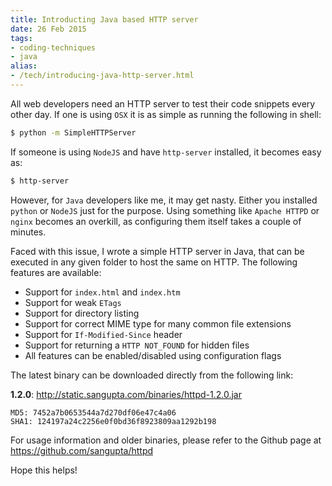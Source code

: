 ```yaml
---
title: Introducting Java based HTTP server
date: 26 Feb 2015
tags: 
- coding-techniques
- java
alias:
- /tech/introducing-java-http-server.html
---
```


All web developers need an HTTP server to test their code snippets every other day. If
one is using `OSX` it is as simple as running the following in shell:

```sh
$ python -m SimpleHTTPServer
```

If someone is using `NodeJS` and have `http-server` installed, it becomes easy as:

```sh
$ http-server
```

However, for `Java` developers like me, it may get nasty. Either you installed `python`
or `NodeJS` just for the purpose. Using something like `Apache HTTPD` or `nginx` becomes
an overkill, as configuring them itself takes a couple of minutes.

Faced with this issue, I wrote a simple HTTP server in Java, that can be executed in any
given folder to host the same on HTTP. The following features are available:

* Support for `index.html` and `index.htm`
* Support for weak `ETags`
* Support for directory listing
* Support for correct MIME type for many common file extensions
* Support for `If-Modified-Since` header
* Support for returning a `HTTP NOT_FOUND` for hidden files
* All features can be enabled/disabled using configuration flags

The latest binary can be downloaded directly from the following link:

**1.2.0**: http://static.sangupta.com/binaries/httpd-1.2.0.jar

```
MD5: 7452a7b0653544a7d270df06e47c4a06
SHA1: 124197a24c2256e0f0bd36f8923809aa1292b198
```

For usage information and older binaries, please refer to the Github page at
https://github.com/sangupta/httpd

Hope this helps!